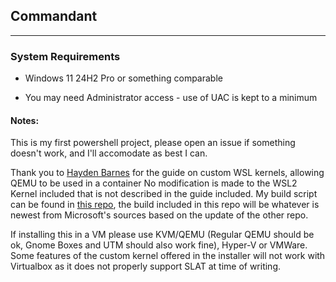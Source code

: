## Commandant


---

### System Requirements

- Windows 11 24H2 Pro or something comparable

- You may need Administrator access - use of UAC is kept to a minimum

#### Notes:

This is my first powershell project, please open an issue if something doesn't work, and I'll accomodate as best I can.

Thank you to [Hayden Barnes](https://boxofcables.dev) for the guide on custom WSL kernels, allowing QEMU to be used in a container
No modification is made to the WSL2 Kernel included that is not described in the guide included. My build script can be found in [this repo](https://github.com/Deminarcis/WSL2-Kernel-KVM), the build included in this repo will be whatever is newest from Microsoft's sources based on the update of the other repo.

If installing this in a VM please use KVM/QEMU (Regular QEMU should be ok, Gnome Boxes and UTM should also work fine), Hyper-V or VMWare. Some features of the custom kernel offered in the installer will not work with Virtualbox as it does not properly support SLAT at time of writing.
